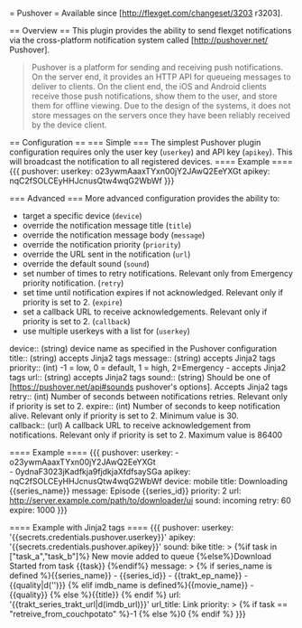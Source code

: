 = Pushover =
Available since [http://flexget.com/changeset/3203 r3203].

== Overview ==
This plugin provides the ability to send flexget notifications via the cross-platform notification system called [http://pushover.net/ Pushover].

> Pushover is a platform for sending and receiving push notifications.  On the server end, it provides an HTTP API for queueing messages to deliver to clients. On the client end, the iOS and Android clients receive those push notifications, show them to the user, and store them for offline viewing.  Due to the design of the systems, it does not store messages on the servers once they have been reliably received by the device client.

== Configuration ==
=== Simple ===
The simplest Pushover plugin configuration requires only the user key (`userkey`) and API key (`apikey`).  This will broadcast the notification to all registered devices.
==== Example ====
{{{
pushover:
  userkey: o23ywmAaaxTYxn00jY2JAwQ2EeYXGt
  apikey: nqC2fSOLCEyHHJcnusQtw4wqG2WbWf
}}}

=== Advanced ===
More advanced configuration provides the ability to:
* target a specific device (`device`)
* override the notification message title (`title`)
* override the notification message body (`message`)
* override the notification priority (`priority`)
* override the URL sent in the notification (`url`)
* override the default sound (`sound`)
* set number of times to retry notifications. Relevant only from Emergency priority notification. (`retry`)
* set time until notification expires if not acknowledged. Relevant only if priority is set to 2.  (`expire`)
* set a callback URL to receive acknowledgements. Relevant only if priority is set to 2. (`callback`)
* use multiple userkeys with a list for (`userkey`)

 device::
  (string) device name as specified in the Pushover configuration
 title::
  (string) accepts Jinja2 tags
 message::
  (string) accepts Jinja2 tags
 priority::
  (int) -1 = low, 0 = default, 1 = high, 2=Emergency - accepts Jinja2 tags
 url::
  (string) accepts Jinja2 tags
 sound::
   (string) Should be one of [https://pushover.net/api#sounds pushover's options]. Accepts Jinja2 tags 
 retry::
   (int) Number of seconds between notifications retries. Relevant only if priority is set to 2. 
 expire::
   (int) Number of seconds to keep notification alive. Relevant only if priority is set to 2. Minimum value is 30.  
 callback::
   (url) A callback URL to receive acknowledgement from notifications. Relevant only if priority is set to 2. Maximum value is 86400

==== Example ====
{{{
pushover:
  userkey: 
    - o23ywmAaaxTYxn00jY2JAwQ2EeYXGt    
    - 0ydnaF3023jKadfkja9fjdkjaXfdfsaySGa
  apikey: nqC2fSOLCEyHHJcnusQtw4wqG2WbWf
  device: mobile
  title: Downloading {{series_name}}
  message: Episode {{series_id}}
  priority: 2
  url: http://server.example.com/path/to/downloader/ui
  sound: incoming
  retry: 60
  expire: 1000
}}}

==== Example with Jinja2 tags ====
{{{
pushover:
  userkey: '{{secrets.credentials.pushover.userkey}}'
  apikey: '{{secrets.credentials.pushover.apikey}}'
  sound: bike
  title: >
    {%if task in ["task_a","task_b"]%} New movie added to queue
    {%else%}Download Started from task {{task}}
    {%endif%}
  message: >
    {% if series_name is defined %}{{series_name}} - {{series_id}} - {{trakt_ep_name}} - {{quality|d('')}}
    {% elif imdb_name is defined%}{{movie_name}} - {{quality}}
    {% else %}{{title}}
    {% endif %}
  url: '{{trakt_series_trakt_url|d(imdb_url)}}'
  url_title: Link
  priority: >
    {% if task == "retreive_from_couchpotato" %}-1
    {% else %}0
    {% endif %}
}}}